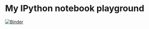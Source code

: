 # My IPython notebook playground

[![Binder](https://mybinder.org/badge_logo.svg)](https://mybinder.org/v2/gh/MichaelBrunn3r/ipython_playground/HEAD)